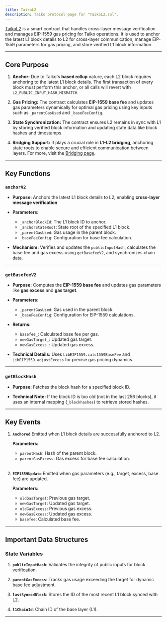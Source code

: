 ```yaml
---
title: TaikoL2
description: Taiko protocol page for "TaikoL2.sol".
---
```


[TaikoL2](https://github.com/taikoxyz/taiko-mono/blob/main/packages/protocol/contracts/layer2/based/TaikoL2.sol) is a smart contract that handles cross-layer message verification and manages EIP-1559 gas pricing for Taiko operations. It is used to anchor the latest L1 block details to L2 for cross-layer communication, manage EIP-1559 parameters for gas pricing, and store verified L1 block information.

---

## Core Purpose

1. **Anchor:**
   Due to Taiko's **based rollup** nature, each L2 block requires anchoring to the latest L1 block details. The first transaction of every block must perform this anchor, or all calls will revert with `L2_PUBLIC_INPUT_HASH_MISMATCH`.

2. **Gas Pricing:**
   The contract calculates **EIP-1559 base fee** and updates gas parameters dynamically for optimal gas pricing using key inputs such as `_parentGasUsed` and `_baseFeeConfig`.

3. **State Synchronization:**
   The contract ensures L2 remains in sync with L1 by storing verified block information and updating state data like block hashes and timestamps.

4. **Bridging Support:**
   It plays a crucial role in **L1-L2 bridging**, anchoring state roots to enable secure and efficient communication between layers. For more, visit the [Bridging page](/taiko-protocol/bridging).

---

## Key Functions

### `anchorV2`

- **Purpose:**
  Anchors the latest L1 block details to L2, enabling **cross-layer message verification**.

- **Parameters:**

  - `_anchorBlockId`: The L1 block ID to anchor.
  - `_anchorStateRoot`: State root of the specified L1 block.
  - `_parentGasUsed`: Gas usage in the parent block.
  - `_baseFeeConfig`: Configuration for base fee calculation.

- **Mechanism:**
  Verifies and updates the `publicInputHash`, calculates the base fee and gas excess using `getBasefeeV2`, and synchronizes chain data.

---

### `getBasefeeV2`

- **Purpose:**
  Computes the **EIP-1559 base fee** and updates gas parameters like **gas excess** and **gas target**.

- **Parameters:**

  - `_parentGasUsed`: Gas used in the parent block.
  - `_baseFeeConfig`: Configuration for EIP-1559 calculations.

- **Returns:**

  - `basefee_`: Calculated base fee per gas.
  - `newGasTarget_`: Updated gas target.
  - `newGasExcess_`: Updated gas excess.

- **Technical Details:**
  Uses `LibEIP1559.calc1559BaseFee` and `LibEIP1559.adjustExcess` for precise gas pricing dynamics.

---

### `getBlockHash`

- **Purpose:**
  Fetches the block hash for a specified block ID.

- **Technical Note:**
  If the block ID is too old (not in the last 256 blocks), it uses an internal mapping (`_blockhashes`) to retrieve stored hashes.

---

## Key Events

1. **`Anchored`**
   Emitted when L1 block details are successfully anchored to L2.

   **Parameters:**

   - `parentHash`: Hash of the parent block.
   - `parentGasExcess`: Gas excess for base fee calculation.
<br/><br/>

2. **`EIP1559Update`**
   Emitted when gas parameters (e.g., target, excess, base fee) are updated.

   **Parameters:**

   - `oldGasTarget`: Previous gas target.
   - `newGasTarget`: Updated gas target.
   - `oldGasExcess`: Previous gas excess.
   - `newGasExcess`: Updated gas excess.
   - `basefee`: Calculated base fee.

---

## Important Data Structures

### State Variables

1. **`publicInputHash`**:
   Validates the integrity of public inputs for block verification.

2. **`parentGasExcess`**:
   Tracks gas usage exceeding the target for dynamic base fee adjustment.

3. **`lastSyncedBlock`**:
   Stores the ID of the most recent L1 block synced with L2.

4. **`l1ChainId`**:
   Chain ID of the base layer (L1).

---
